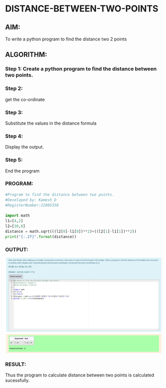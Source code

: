 # DISTANCE-BETWEEN-TWO-POINTS

## AIM:
To write a python program to find the distance two 2 points
## ALGORITHM:
### Step 1: Create a python program to find the distance between two points.
### Step 2:
get the co-ordinate
### Step 3:
Substitute the values in the distance formula
### Step 4:
Display the output.
### Step 5:
End the program

### PROGRAM:
```python
#Program to find the distance between two points.
#Developed by: Kamesh D
#RegisterNumber:22005358

import math
l1=[4,2]
l2=[10,6]
distance = math.sqrt(((l2[0]-l1[0])**2)+((l2[1]-l1[1])**2))
print("{:.2f}".format(distance))
```
### OUTPUT:
![](/Screenshot%20from%202023-01-18%2022-52-17.png)


### RESULT:
Thus the program to calculate distance between two points is calculated sucessfully.
